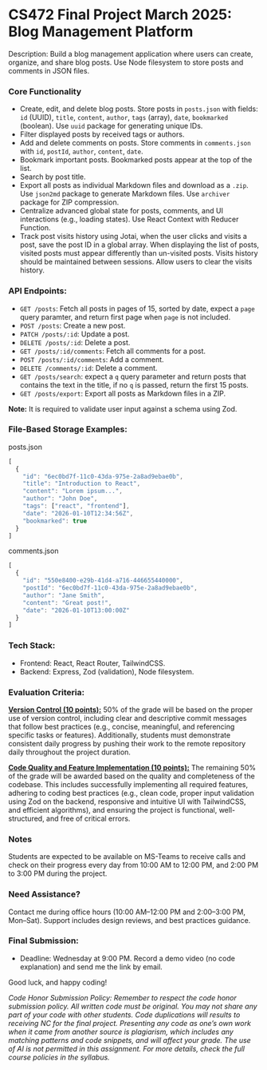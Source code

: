 # CS472 Final Project March 2025: Blog Management Platform
Description: Build a blog management application where users can create, organize, and share blog posts. Use Node filesystem to store posts and comments in JSON files. 

### Core Functionality
* Create, edit, and delete blog posts. Store posts in `posts.json` with fields: `id` (UUID), `title`, `content`, `author`, `tags` (array), `date`, `bookmarked` (boolean). Use `uuid` package for generating unique IDs.
* Filter displayed posts by received tags or authors.
* Add and delete comments on posts. Store comments in `comments.json` with `id`, `postId`, `author`, `content`, `date`.
* Bookmark important posts. Bookmarked posts appear at the top of the list.
* Search by post title. 
* Export all posts as individual Markdown files and download as a `.zip`. Use `json2md` package to generate Markdown files. Use `archiver` package for ZIP compression.
* Centralize advanced global state for posts, comments, and UI interactions (e.g., loading states). Use React Context with Reducer Function.
* Track post visits history using Jotai, when the user clicks and visits a post, save the post ID in a global array. When displaying the list of posts, visited posts must appear differently than un-visited posts. Visits history should be maintained between sessions. Allow users to clear the visits history.

### API Endpoints:
* `GET /posts`: Fetch all posts in pages of 15, sorted by date, expect a `page` query paramter, and return first page when `page` is not included.
* `POST /posts`: Create a new post.
* `PATCH /posts/:id`: Update a post.
* `DELETE /posts/:id`: Delete a post.
* `GET /posts/:id/comments`: Fetch all comments for a post.
* `POST /posts/:id/comments`: Add a comment.
* `DELETE /comments/:id`: Delete a comment.
* `GET /posts/search`: expect a `q` query parameter and return posts that contains the text in the title, if no `q` is passed, return the first 15 posts.
* `GET /posts/export`: Export all posts as Markdown files in a ZIP.
  
**Note:** It is required to validate user input against a schema using Zod.

### File-Based Storage Examples:
posts.json

```typescript
[  
  {  
    "id": "6ec0bd7f-11c0-43da-975e-2a8ad9ebae0b",  
    "title": "Introduction to React",  
    "content": "Lorem ipsum...",  
    "author": "John Doe",  
    "tags": ["react", "frontend"],  
    "date": "2026-01-10T12:34:56Z",  
    "bookmarked": true  
  }  
]
```
comments.json

```typescript
[  
  {  
    "id": "550e8400-e29b-41d4-a716-446655440000",  
    "postId": "6ec0bd7f-11c0-43da-975e-2a8ad9ebae0b",  
    "author": "Jane Smith",  
    "content": "Great post!",  
    "date": "2026-01-10T13:00:00Z"  
  }  
]
```
### Tech Stack:
* Frontend: React, React Router, TailwindCSS.
* Backend: Express, Zod (validation), Node filesystem.

### Evaluation Criteria:
<ins>**Version Control (10 points):**</ins>
50% of the grade will be based on the proper use of version control, including clear and descriptive commit messages that follow best practices (e.g., concise, meaningful, and referencing specific tasks or features). Additionally, students must demonstrate consistent daily progress by pushing their work to the remote repository daily throughout the project duration.

   
<ins>**Code Quality and Feature Implementation (10 points):**</ins>
The remaining 50% of the grade will be awarded based on the quality and completeness of the codebase. This includes successfully implementing all required features, adhering to coding best practices (e.g., clean code, proper input validation using Zod on the backend, responsive and intuitive UI with TailwindCSS, and efficient algorithms), and ensuring the project is functional, well-structured, and free of critical errors.


### Notes
Students are expected to be available on MS-Teams to receive calls and check on their progress every day from 10:00 AM to 12:00 PM, and 2:00 PM to 3:00 PM during the project.

### Need Assistance?
Contact me during office hours (10:00 AM–12:00 PM and 2:00–3:00 PM, Mon–Sat). Support includes design reviews, and best practices guidance.

### Final Submission:
* Deadline: Wednesday at 9:00 PM. Record a demo video (no code explanation) and send me the link by email.

Good luck, and happy coding!

_Code Honor Submission Policy: Remember to respect the code honor submission policy. All written code must be original. You may not share any part of your code with other students. Code duplications will results to receiving NC for the final project. Presenting any code as one’s own work when it came from another source is plagiarism, which includes any matching patterns and code snippets, and will affect your grade. The use of AI is not permitted in this assignment. For more details, check the full course policies in the syllabus._
